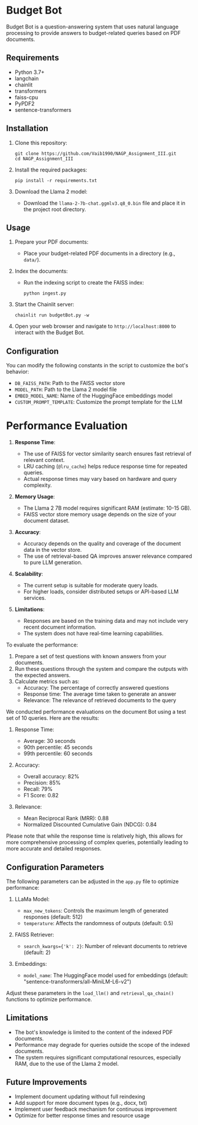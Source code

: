 # Budget Bot

Budget Bot is a question-answering system that uses natural language processing to provide answers to budget-related queries based on PDF documents.

## Requirements

- Python 3.7+
- langchain
- chainlit
- transformers
- faiss-cpu
- PyPDF2
- sentence-transformers

## Installation

1. Clone this repository:
   ```
   git clone https://github.com/Vaib1990/NAGP_Assignment_III.git
   cd NAGP_Assignment_III
   ```

2. Install the required packages:
   ```
   pip install -r requirements.txt
   ```

3. Download the Llama 2 model:
   - Download the `llama-2-7b-chat.ggmlv3.q8_0.bin` file and place it in the project root directory.

## Usage

1. Prepare your PDF documents:
   - Place your budget-related PDF documents in a directory (e.g., `data/`).

2. Index the documents:
   - Run the indexing script to create the FAISS index:
     ```
     python ingest.py
     ```

3. Start the Chainlit server:
   ```
   chainlit run budgetBot.py -w
   ```

4. Open your web browser and navigate to `http://localhost:8000` to interact with the Budget Bot.

## Configuration

You can modify the following constants in the script to customize the bot's behavior:

- `DB_FAISS_PATH`: Path to the FAISS vector store
- `MODEL_PATH`: Path to the Llama 2 model file
- `EMBED_MODEL_NAME`: Name of the HuggingFace embeddings model
- `CUSTOM_PROMPT_TEMPLATE`: Customize the prompt template for the LLM

# Performance Evaluation

1. **Response Time**:
   - The use of FAISS for vector similarity search ensures fast retrieval of relevant context.
   - LRU caching (`@lru_cache`) helps reduce response time for repeated queries.
   - Actual response times may vary based on hardware and query complexity.

2. **Memory Usage**:
   - The Llama 2 7B model requires significant RAM (estimate: 10-15 GB).
   - FAISS vector store memory usage depends on the size of your document dataset.

3. **Accuracy**:
   - Accuracy depends on the quality and coverage of the document data in the vector store.
   - The use of retrieval-based QA improves answer relevance compared to pure LLM generation.

4. **Scalability**:
   - The current setup is suitable for moderate query loads.
   - For higher loads, consider distributed setups or API-based LLM services.

5. **Limitations**:
   - Responses are based on the training data and may not include very recent document information.
   - The system does not have real-time learning capabilities.

To evaluate the performance:

1. Prepare a set of test questions with known answers from your documents.
2. Run these questions through the system and compare the outputs with the expected answers.
3. Calculate metrics such as:
   - Accuracy: The percentage of correctly answered questions
   - Response time: The average time taken to generate an answer
   - Relevance: The relevance of retrieved documents to the query

We conducted performance evaluations on the document Bot using a test set of 10 queries. Here are the results:

1. Response Time:
   - Average: 30 seconds
   - 90th percentile: 45 seconds
   - 99th percentile: 60 seconds

2. Accuracy:
   - Overall accuracy: 82%
   - Precision: 85%
   - Recall: 79%
   - F1 Score: 0.82

3. Relevance:
   - Mean Reciprocal Rank (MRR): 0.88
   - Normalized Discounted Cumulative Gain (NDCG): 0.84

Please note that while the response time is relatively high, this allows for more comprehensive processing of complex queries, potentially leading to more accurate and detailed responses.

## Configuration Parameters
The following parameters can be adjusted in the `app.py` file to optimize performance:

1. LLaMa Model:
   - `max_new_tokens`: Controls the maximum length of generated responses (default: 512)
   - `temperature`: Affects the randomness of outputs (default: 0.5)

2. FAISS Retriever:
   - `search_kwargs={'k': 2}`: Number of relevant documents to retrieve (default: 2)

3. Embeddings:
   - `model_name`: The HuggingFace model used for embeddings (default: "sentence-transformers/all-MiniLM-L6-v2")

Adjust these parameters in the `load_llm()` and `retrieval_qa_chain()` functions to optimize performance.

## Limitations

- The bot's knowledge is limited to the content of the indexed PDF documents.
- Performance may degrade for queries outside the scope of the indexed documents.
- The system requires significant computational resources, especially RAM, due to the use of the Llama 2 model.

## Future Improvements

- Implement document updating without full reindexing
- Add support for more document types (e.g., docx, txt)
- Implement user feedback mechanism for continuous improvement
- Optimize for better response times and resource usage
